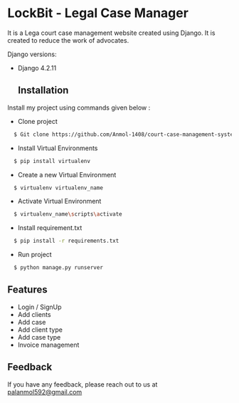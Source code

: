 # LockBit - Legal Case Manager

It is a Lega court case management website created using Django. It is created to reduce the work of advocates.

Django versions:

- Django  4.2.11

  ## Installation

Install my project using commands given below :

- Clone project

```bash
  $ Git clone https://github.com/Anmol-1408/court-case-management-system.git
```

- Install Virtual Environments

```bash
  $ pip install virtualenv
```

- Create a new Virtual Environment
```bash
  $ virtualenv virtualenv_name
```

- Activate Virtual Environment
```bash
  $ virtualenv_name\scripts\activate
```

- Install requirement.txt
```bash
  $ pip install -r requirements.txt
```

- Run project
```bash
  $ python manage.py runserver
```


## Features

- Login / SignUp
- Add clients
- Add case
- Add client type
- Add case type
- Invoice management


## Feedback

If you have any feedback, please reach out to us at palanmol592@gmail.com
